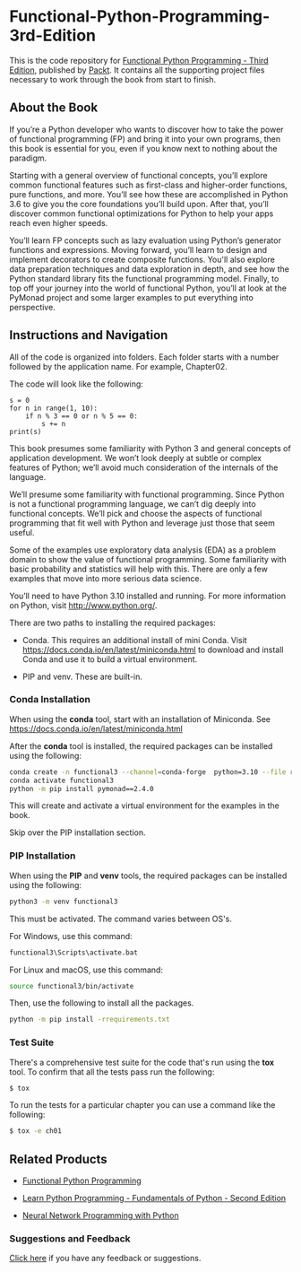 # Functional-Python-Programming-3rd-Edition

This is the code repository for [Functional Python Programming - Third Edition](https://www.packtpub.com/product/learn-python-programming-third-edition/9781801815093), published by [Packt](https://www.packtpub.com/?utm_source=github). It contains all the supporting project files necessary to work through the book from start to finish.

## About the Book
If you’re a Python developer who wants to discover how to take the power of functional programming (FP) and bring it into your own programs, then this book is essential for you, even if you know next to nothing about the paradigm.

Starting with a general overview of functional concepts, you’ll explore common functional features such as first-class and higher-order functions, pure functions, and more. You’ll see how these are accomplished in Python 3.6 to give you the core foundations you’ll build upon. After that, you’ll discover common functional optimizations for Python to help your apps reach even higher speeds.

You’ll learn FP concepts such as lazy evaluation using Python’s generator functions and expressions. Moving forward, you’ll learn to design and implement decorators to create composite functions. You'll also explore data preparation techniques and data exploration in depth, and see how the Python standard library fits the functional programming model. Finally, to top off your journey into the world of functional Python, you’ll at look at the PyMonad project and some larger examples to put everything into perspective.

## Instructions and Navigation
All of the code is organized into folders. Each folder starts with a number followed by the application name. For example, Chapter02.



The code will look like the following:
```
s = 0 
for n in range(1, 10): 
    if n % 3 == 0 or n % 5 == 0: 
        s += n 
print(s) 
```

This book presumes some familiarity with Python 3 and general concepts of application development. We won’t look deeply at subtle or complex features of Python; we’ll avoid much consideration of the internals of the language.

We’ll presume some familiarity with functional programming. Since Python is not a functional programming language, we can’t dig deeply into functional concepts. We’ll pick and choose the aspects of functional programming that fit well with Python and leverage just those that seem useful.

Some of the examples use exploratory data analysis (EDA) as a problem domain to show the value of functional programming. Some familiarity with basic probability and statistics will help with this. There are only a few examples that move into more serious data science.

You’ll need to have Python 3.10 installed and running. 
For more information on Python, visit http://www.python.org/. 

There are two paths to installing the required packages:

- Conda. This requires an additional install of mini Conda. Visit https://docs.conda.io/en/latest/miniconda.html to download and install Conda and use it to build a virtual environment.

- PIP and venv. These are built-in.

### Conda Installation

When using the **conda** tool, start with an installation of Miniconda.
See https://docs.conda.io/en/latest/miniconda.html

After the **conda** tool is installed,
the required packages can be installed using the following:

```bash
conda create -n functional3 --channel=conda-forge  python=3.10 --file requirements-conda.txt
conda activate functional3
python -m pip install pymonad==2.4.0
```

This will create and activate a virtual environment for the examples in the book.

Skip over the PIP installation section.

### PIP Installation

When using the **PIP**  and **venv** tools, the required packages can be installed using the following:

```bash
python3 -m venv functional3
```

This must be activated. The command varies between OS's.

For Windows, use this command:

```bash
functional3\Scripts\activate.bat
```

For Linux and macOS, use this command:

```bash
source functional3/bin/activate
```

Then, use the following to install all the packages.

```bash
python -m pip install -rrequirements.txt
```

### Test Suite

There's a comprehensive test suite for the code that's run using the **tox** tool.
To confirm that all the tests pass run the following:

```bash
$ tox
```

To run the tests for a particular chapter you can use a command like the following:

```bash
$ tox -e ch01
```


## Related Products
* [Functional Python Programming](https://www.packtpub.com/application-development/functional-python-programming?utm_source=github&utm_medium=repository&utm_campaign=9781784396992)

* [Learn Python Programming - Fundamentals of Python - Second Edition](https://www.packtpub.com/application-development/learn-python-programming-fundamentals-python?utm_source=github&utm_medium=repository&utm_campaign=9781788996662)

* [Neural Network Programming with Python](https://www.packtpub.com/big-data-and-business-intelligence/neural-network-programming-python?utm_source=github&utm_medium=repository&utm_campaign=9781784398217)

### Suggestions and Feedback
[Click here](https://docs.google.com/forms/d/e/1FAIpQLSe5qwunkGf6PUvzPirPDtuy1Du5Rlzew23UBp2S-P3wB-GcwQ/viewform) if you have any feedback or suggestions.

